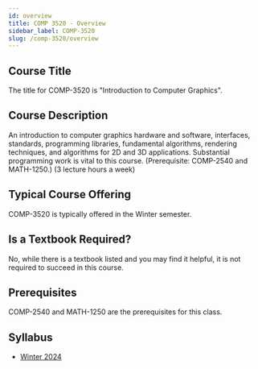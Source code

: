 ```yaml
---
id: overview
title: COMP 3520 - Overview
sidebar_label: COMP-3520
slug: /comp-3520/overview
---
```


## Course Title

The title for COMP-3520 is "Introduction to Computer Graphics".

## Course Description

An introduction to computer graphics hardware and software, interfaces, standards, programming libraries, fundamental algorithms, rendering techniques, and algorithms for 2D and 3D applications. Substantial programming work is vital to this course. (Prerequisite: COMP-2540 and MATH-1250.) (3 lecture hours a week)

## Typical Course Offering

COMP-3520 is typically offered in the Winter semester.

## Is a Textbook Required?

No, while there is a textbook listed and you may find it helpful, it is not required to succeed in this course.

## Prerequisites

COMP-2540 and MATH-1250 are the prerequisites for this class.

## Syllabus

-   [Winter 2024](../../resources/syllabus/COMP-3520-01%20W24.pdf)
